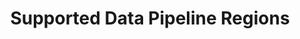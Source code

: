 ---
# -------------------------- #
#      Page & Formatting     #
# -------------------------- #

title: Supported Data Pipeline Regions
permalink: /security/supported-data-pipeline-regions
redirect_from: /account-security/supported-data-pipeline-regions
summary: "The data pipeline region feature, available to all Stitch plans, determines the region where Stitch-hosted data centers will process your replicated data."

key: "supported-operating-regions"
type: "security"
content-type: "data-processing"
weight: 4

input: false
layout: general
feedback: true


# -------------------------- #
#        Introduction        #
# -------------------------- #

intro: |
  {{ page.summary }}

  In this guide:

  {% for section in page.sections %}
  - [{{ section.summary }}](#{{ section.anchor }})
  {% endfor %}


# -------------------------- #
#           Content          #
# -------------------------- #

# I'm pretty sure most of the bg is around GDPR and unlocking customers who can't/won't have their data move through the US. Another benefit would be performance - moving data over an ocean is expensive and slow

sections:
  - title: "Data pipeline region basics"
    anchor: "basics"
    summary: "How data pipeline regions work"
    content: |
      {% for subsection in section.subsections %}
      - [{{ subsection.title }}](#{{ subsection.anchor }})
      {% endfor %}

    subsections:
      - title: "Understanding Stitch's infrastructure and data pipeline region impact"
        anchor: "basics--data-infrastructure-impact"
        content: |
          {% assign north-america-region = site.data.stitch.regions | where:"id","north-america" | first %}

          When you create a Stitch account, you'll need to define a data pipeline region. This setting defines the region where Stitch-hosted data centers will process your data.

          Stitch uses Amazon Web Services (AWS) to host and run its infrastructure. Each Stitch data pipeline region corresponds to an AWS region.

          For example: If `{{ north-america-region.name }}` is selected as the region in Stitch, Stitch's data centers in AWS' `{{ north-america-region.aws-name }} ({{ north-america-region.region }})` region will be used to process data.

## Some of this content is also used in the Security FAQ

      - title: "Understanding the processes impacted by data pipeline region selection"
        anchor: "basics--process-impact"
        content: |
          Now that you understand how the data pipeline region affects your Stitch account, we'll clarify what "data processing" means in the context of regions.

          Data pipeline regions only affect the replication of data in your Stitch account, specifically extracting, preparing, and loading data into your destination.

          All other processes and data, such as billing, reporting, and other metadata, are not affected by your account's data pipeline region. Metadata related to these processes will be processed using Stitch's `{{ north-america-region.name }}` region.

      - title: "Selecting a data pipeline region"
        anchor: "basics--selecting-a-region"
        content: |
          {% include important.html type="single-line" content="Data pipeline regions can't be changed after your account is created." %}

          Before selecting a data pipeline region for your account, consider the following:

          - **The distance between your location and the data pipeline region.** We recommend, whenever possible, using the region closest to your location.
          - **The destination you want to use.** Some destinations aren't available in all regions, though we hope to expand data pipeline region support in the future. Refer to the [Data pipeline region support by destination type](#region-support-by-destination) section for more info.
          - **Any data processing regulations that your country and/or company might have in place.** Keeping your data within your own region may make it easier to comply with these requirements.

      - title: "Supported data pipeline regions"
        anchor: "basics--supported-regions"
        content: |
          Refer to the [All supported data pipeline regions section](#all-supported-regions) for more info about the regions Stitch currently supports.

  - title: "Defining and changing data pipeline regions"
    anchor: "define-change-data-pipeline-regions"
    summary: "How to define and change an account's data pipeline region"
    content: |
      {% for subsection in section.subsections %}
      - [{{ subsection.title }}](#{{ subsection.anchor }})
      {% endfor %}
    subsections:
      - title: "Defining your account's data pipeline region"
        anchor: "defining-a-data-pipeline-region"
        content: |
          Data pipeline regions are selected during the account creation process. Regions can't be changed after the account is created.

      - title: "Changing your account's data pipeline region"
        anchor: "changing-a-data-pipeline-region"
        content: |
          Data pipeline regions can't be changed after your Stitch account is created. If you want to change your region, you'll need to create a new Stitch account and select the desired region.

  - title: "Identifying your account's data pipeline region"
    anchor: "identify-data-pipeline-region"
    summary: "How to identify your account's data pipeline region"
    content: |
      Click {{ app.menu-paths.account-settings }} and locate the **Data pipeline region** section:

      ![The Data Pipeline Region section of the Stitch Account Settings page]({{ site.baseurl }}/images/account-security/data-pipeline-region.png)

  - title: "Supported data pipeline regions"
    anchor: "all-supported-regions"
    summary: "The data pipeline regions supported by Stitch"
    content: |
      The following table contains info about the data pipeline regions Stitch currently supports.

      <table class="attribute-list table-hover">
      <tr>
      <td>
      <strong>
      Stitch region
      </strong>
      </td>
      <td>
      <strong>
      AWS region
      </strong>
      </td>
      <td>
      <strong>
      Stitch IP addresses
      </strong>
      </td>
      <td>
      <strong>
      Stitch destinations
      </strong>
      </td>
      </tr>
      {% for region in site.data.stitch.regions %}
      <tr>
      <td>
      {{ region.name }}
      </td>
      <td>
      {{ region.region }}
      </td>
      <td>
      <a href="{{ link.security.ip-addresses | prepend: site.baseurl }}#{{ region.id }}-ip-addresses">See list</a>
      </td>
      <td>
      <a href="#region-support-by-destination">See list</a>
      </td>
      </tr>
      {% endfor %}
      </table>

  - title: "Data pipeline region support by destination type"
    anchor: "region-support-by-destination"
    summary: "Data pipeline region support for each of Stitch's destinations"
    content: |
      {% include misc/icons.html %}

      The following table contains info about the data pipeline regions each of Stitch's destinations currently support:

      - {{ supported | replace:"TOOLTIP","Supported" }} indicates that the destination supports the region
      - {{ not-supported | replace:"TOOLTIP","Not supported" }} indicates that the destination doesn't currently support the region

      <table>
      <tr>
      <td class="attribute-name">
      <strong>
      Destination
      </strong>
      </td>
      <td>
      <strong>
      Version
      </strong>
      </td>
      {% for region in site.data.stitch.regions %}
      <td>
      <strong>
      {{ region.name }}
      </strong>
      </td>
      {% endfor %}
      </tr>
      {% assign destinations = site.destinations | where:"destination",true | sort_natural:"display_name" %}

      {% for destination in destinations %}
      <tr>
      <td class="attribute-name">
      <strong>
      {{ destination.display_name }}
      </strong>
      </td>
      <td>
      {% assign destination-version = destination.this-version | prepend:"v" %}
      {{ destination-version }}
      </td>
      {% for region in site.data.stitch.regions %}
        {% if site.data.destinations[destination.type][destination-version]stitch-details %}
          {% assign region-support = site.data.destinations[destination.type][destination-version]stitch-details.stitch-supported-regions | where:"id",region.id | first %}
        {% else %}
          {% assign region-support = site.data.destinations[destination.type]stitch-details.stitch-supported-regions | where:"id",region.id | first %}
        {% endif %}

      <td>
      {% if region-support %}
      {% capture tooltip %}{{ destination.display_name }} ({{ destination-version }}) destinations support this region.{% endcapture %}
      {{ supported | replace:"TOOLTIP",tooltip }}
      {% else %}
      {% capture tooltip %}{{ destination.display_name }} ({{ destination-version }}) destinations don't currently support this region.{% endcapture %}
      {{ not-supported | replace:"TOOLTIP",tooltip }}
      {% endif %}
      </td>
      {% endfor %}
      </tr>
      {% endfor %}
      </table>
---